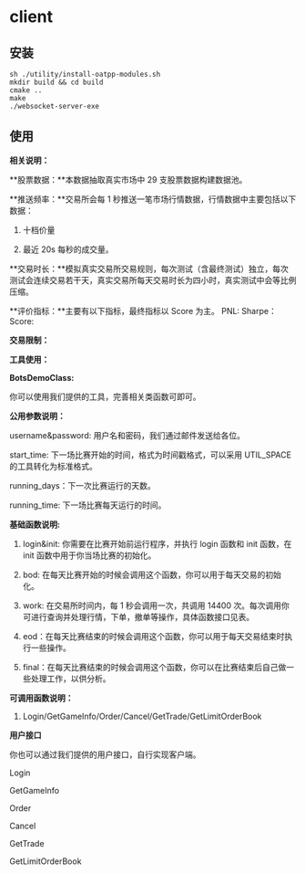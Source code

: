 # client

## 安装

```
sh ./utility/install-oatpp-modules.sh
mkdir build && cd build
cmake ..
make
./websocket-server-exe
```

## 使用 
**相关说明：**

**股票数据：**本数据抽取真实市场中 29 支股票数据构建数据池。

**推送频率：**交易所会每 1 秒推送一笔市场行情数据，行情数据中主要包括以下数据：

  1. 十档价量
  
  2. 最近 20s 每秒的成交量。

**交易时长：**模拟真实交易所交易规则，每次测试（含最终测试）独立，每次测试会连续交易若干天，真实交易所每天交易时长为四小时，真实测试中会等比例压缩。

**评价指标：**主要有以下指标，最终指标以 Score 为主。
PNL:
Sharpe：
Score:

**交易限制：**

**工具使用：**

**BotsDemoClass:**

你可以使用我们提供的工具，完善相关类函数可即可。

**公用参数说明：**

username&password: 用户名和密码，我们通过邮件发送给各位。 

start_time: 下一场比赛开始的时间，格式为时间戳格式，可以采用 UTIL_SPACE 的工具转化为标准格式。

running_days：下一次比赛运行的天数。

running_time: 下一场比赛每天运行的时间。

**基础函数说明:**

1. login&init: 你需要在比赛开始前运行程序，并执行 login 函数和 init 函数，在 init 函数中用于你当场比赛的初始化。

2. bod: 在每天比赛开始的时候会调用这个函数，你可以用于每天交易的初始化。

3. work:  在交易所时间内，每 1 秒会调用一次，共调用 14400 次。每次调用你可进行查询并处理行情，下单，撤单等操作，具体函数接口见表。

4. eod：在每天比赛结束的时候会调用这个函数，你可以用于每天交易结束时执行一些操作。

5. final：在每天比赛结束的时候会调用这个函数，你可以在比赛结束后自己做一些处理工作，以供分析。

**可调用函数说明：**

1. Login/GetGameInfo/Order/Cancel/GetTrade/GetLimitOrderBook

**用户接口**

你也可以通过我们提供的用户接口，自行实现客户端。

Login

GetGameInfo

Order

Cancel

GetTrade

GetLimitOrderBook
